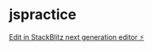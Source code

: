 # jspractice

[Edit in StackBlitz next generation editor ⚡️](https://stackblitz.com/~/github.com/geekskand/jspractice)